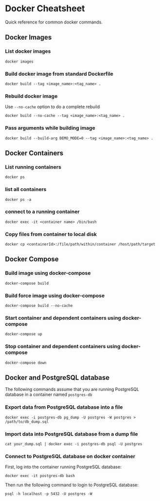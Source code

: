 # Docker Cheatsheet
Quick reference for common docker commands.

## Docker Images
### List docker images
```
docker images
```

### Build docker image from standard Dockerfile
```
docker build --tag <image_name>:<tag_name> .
```

### Rebuild docker image
Use `--no-cache` option to do a complete rebuild
```
docker build --no-cache --tag <image_name>:<tag_name> .
```

### Pass arguments while building image
```
docker build --build-arg DEMO_MODE=0 --tag <image_name>:<tag_name> .
```

## Docker Containers
### List running containers
```
docker ps
```

### list all containers
```
docker ps -a
```

### connect to a running container
```
docker exec -it <container name> /bin/bash
```


### Copy files from container to local disk
```
docker cp <containerId>:/file/path/within/container /host/path/target
```

## Docker Compose
### Build image using docker-compose
```
docker-compose build
```

### Build force image using docker-compose
```
docker-compose build --no-cache
```

### Start container and dependent containers using docker-compose
```
docker-compose up
```

### Stop container and dependent containers using docker-compose
```
docker-compose down
```

## Docker and PostgreSQL database
The following commands assume that you are running PostgreSQL database in a container named `postgres-db`

### Export data from PostgreSQL database into a file
```
docker exec -i postgres-db pg_dump -U postgres -W postgres > /path/to/db_dump.sql
```

### Import data into PostgreSQL database from a dump file
```
cat your_dump.sql | docker exec -i postgres-db psql -U postgres
```

### Connect to PostgreSQL database on docker container
First, log into the container running PostgreSQL database:
```
docker exec -it postgres-db bash
```

Then run the following command to login to PostgreSQL database:
```
psql -h localhost -p 5432 -U postgres -W
```
